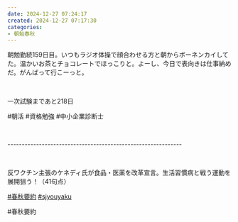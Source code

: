```yaml
---
date: 2024-12-27 07:24:17
created: 2024-12-27 07:17:30
categories:
- 朝勉春秋
---
```


朝勉勤続159日目。いつもラジオ体操で顔合わせる方と朝からボーネンカイしてた。温かいお茶とチョコレートでほっこりと。よーし、今日で表向きは仕事納めだ。がんばって行こーっと。

<br>

一次試験まであと218日

#朝活 #資格勉強 #中小企業診断士

<br>

\-------------------------------------------------------------

<br>

反ワクチン主張のケネディ氏が食品・医薬を改革宣言。生活習慣病と戦う運動を展開狙う！（41句点）

[#春秋要約](https://x.com/hashtag/%E6%98%A5%E7%A7%8B%E8%A6%81%E7%B4%84?src=hashtag_click) [#sjyouyaku](https://x.com/hashtag/sjyouyaku?src=hashtag_click)

#春秋要約